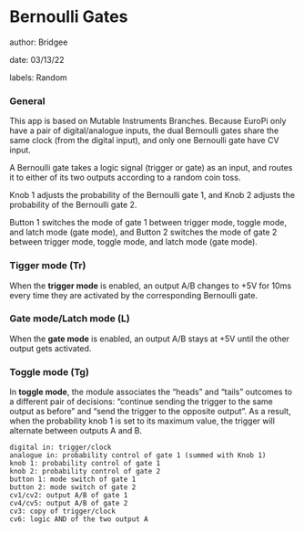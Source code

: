 # Bernoulli Gates

author: Bridgee

date: 03/13/22

labels: Random

### General
This app is based on Mutable Instruments Branches. Because EuroPi only have a pair of digital/analogue inputs, the dual Bernoulli gates share the same clock (from the digital input), and only one Bernoulli gate have CV input.

A Bernoulli gate takes a logic signal (trigger or gate) as an input, and routes it to either of its two outputs according to a random coin toss.

Knob 1 adjusts the probability of the Bernoulli gate 1, and Knob 2 adjusts the probability of the Bernoulli gate 2. 

Button 1 switches the mode of gate 1 between trigger mode, toggle mode, and latch mode (gate mode), and Button 2 switches the mode of gate 2 between trigger mode, toggle mode, and latch mode (gate mode).

### Tigger mode (Tr)

When the **trigger mode** is enabled, an output A/B changes to +5V for 10ms every time they are activated by the corresponding Bernoulli gate.

### Gate mode/Latch mode (L)

When the **gate mode** is enabled, an output A/B stays at +5V until the other output gets activated.

### Toggle mode (Tg)

In **toggle mode**, the module associates the “heads” and “tails” outcomes to a different pair of decisions: “continue sending the trigger to the same output as before” and “send the trigger to the opposite output”. As a result, when the probability knob 1 is set to its maximum value, the trigger will alternate between outputs A and B.





    digital in: trigger/clock
    analogue in: probability control of gate 1 (summed with Knob 1)
    knob 1: probability control of gate 1
    knob 2: probability control of gate 2
    button 1: mode switch of gate 1
    button 2: mode switch of gate 2
    cv1/cv2: output A/B of gate 1
    cv4/cv5: output A/B of gate 2
    cv3: copy of trigger/clock
    cv6: logic AND of the two output A
